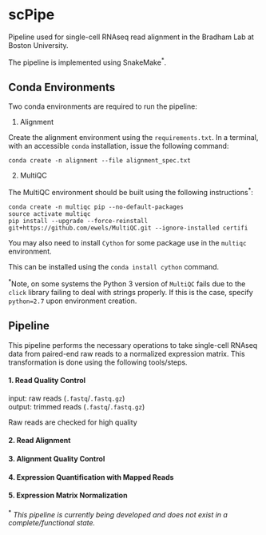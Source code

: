 # scPipe

Pipeline used for single-cell RNAseq read alignment in the Bradham Lab at Boston University.

The pipeline is implemented using SnakeMake<sup>*</sup>.

## Conda Environments

Two conda environments are required to run the pipeline:

1. Alignment

Create the alignment environment using the `requirements.txt`. In a terminal, with an accessible `conda` installation, issue the following command:

```{bash}
conda create -n alignment --file alignment_spec.txt 
```

2. MultiQC

The MultiQC environment should be built using the following instructions<sup>*</sup>:

```{bash}
conda create -n multiqc pip --no-default-packages
source activate multiqc
pip install --upgrade --force-reinstall git+https://github.com/ewels/MultiQC.git --ignore-installed certifi
```

You may also need to install `Cython` for some package use in the `multiqc` environment.

This can be installed using the `conda install cython` command.

<sup>*</sup>Note, on some systems the Python 3 version of `MultiQC` fails due to the `click` library failing to deal with strings properly. If this is the case, specify `python=2.7` upon environment creation.


## Pipeline

This pipeline performs the necessary operations to take single-cell RNAseq data from paired-end raw reads to a normalized expression matrix. This transformation is done using the following tools/steps.

#### 1. Read Quality Control

input: raw reads (`.fastq`/`.fastq.gz`)<br>
output: trimmed reads (`.fastq`/`.fastq.gz`)

Raw reads are checked for high quality

#### 2. Read Alignment


#### 3. Alignment Quality Control


#### 4. Expression Quantification with Mapped Reads


#### 5. Expression Matrix Normalization

<sup>*</sup> *This pipeline is currently being developed and does not exist in a complete/functional state.*
